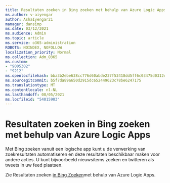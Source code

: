 ```yaml
---
title: Resultaten zoeken in Bing zoeken met behulp van Azure Logic Apps
ms.author: v-aiyengar
author: AshaIyengar21
manager: dansimp
ms.date: 03/12/2021
ms.audience: Admin
ms.topic: article
ms.service: o365-administration
ROBOTS: NOINDEX, NOFOLLOW
localization_priority: Normal
ms.collection: Adm_O365
ms.custom:
- "9005302"
- "9212"
ms.openlocfilehash: bba3b2ebe638cc776d60abde237f53418dd5ff6c03475d0312df8f647bf8c636
ms.sourcegitcommit: b5f7da89a650d2915dc652449623c78be6247175
ms.translationtype: MT
ms.contentlocale: nl-NL
ms.lasthandoff: 08/05/2021
ms.locfileid: "54015903"
---
```

# <a name="find-results-in-bing-search-by-using-azure-logic-apps"></a>Resultaten zoeken in Bing zoeken met behulp van Azure Logic Apps

Met Bing zoeken vanuit een logische app kunt u de verwerking van zoekresultaten automatiseren en deze resultaten beschikbaar maken voor andere acties. U kunt bijvoorbeeld nieuwsitems zoeken en twitteren als tweets in uw feed plaatsen.

Zie Resultaten zoeken [in Bing Zoeken](https://go.microsoft.com/fwlink/?linkid=2151928)met behulp van Azure Logic Apps.